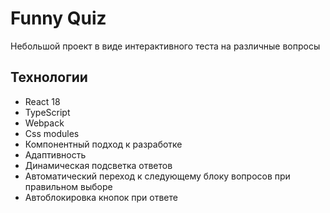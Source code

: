 # Funny Quiz

Небольшой проект в виде интерактивного теста на различные вопросы

## Технологии

- React 18
- TypeScript
- Webpack
- Css modules
- Компонентный подход к разработке
- Адаптивность
- Динамическая подсветка ответов
- Автоматический переход к следующему блоку вопросов при правильном выборе
- Автоблокировка кнопок при ответе



